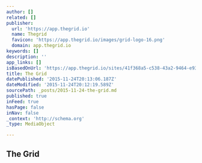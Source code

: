 ```yaml
---
author: []
related: []
publisher:
  url: 'https://app.thegrid.io'
  name: Thegrid
  favicon: 'https://app.thegrid.io/images/grid-logo-16.png'
  domain: app.thegrid.io
keywords: []
description: ''
app_links: []
isBasedOnUrl: 'https://app.thegrid.io/sites/41f368a5-c538-43a2-9464-e93ab4609e58'
title: The Grid
datePublished: '2015-11-24T20:13:06.187Z'
dateModified: '2015-11-24T20:12:19.589Z'
sourcePath: _posts/2015-11-24-the-grid.md
published: true
inFeed: true
hasPage: false
inNav: false
_context: 'http://schema.org'
_type: MediaObject

---
```

<article style=""><h1>The Grid</h1><p></p></article>